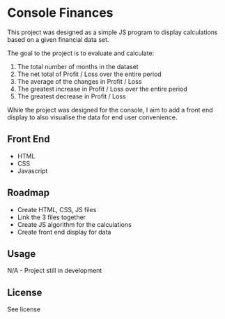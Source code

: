 # Console Finances

This project was designed as a simple JS program to display calculations based on a given financial data set. 

The goal to the project is to evaluate and calculate:

1. The total number of months in the dataset
2. The net total of Profit / Loss over the entire period
3. The average of the changes in Profit / Loss
4. The greatest increase in Profit / Loss over the entire period
5. The greatest decrease in Profit / Loss

While the project was designed for the console, I aim to add a front end display to also visualise the data for end user convenience.

## Front End

- HTML
- CSS
- Javascript

## Roadmap 

- Create HTML, CSS, JS files
- Link the 3 files together
- Create JS algorithm for the calculations
- Create front end display for data

## Usage 

N/A - Project still in development

## License

See license